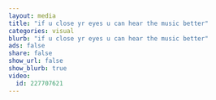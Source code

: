 ```yaml
---
layout: media
title: "if u close yr eyes u can hear the music better"
categories: visual
blurb: "if u close yr eyes u can hear the music better"
ads: false
share: false
show_url: false
show_blurb: true
video:
  id: 227707621
---
```

